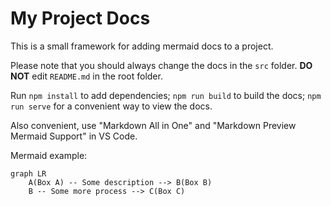 # My Project Docs

This is a small framework for adding mermaid docs to a project.

Please note that you should always change the docs in the `src` folder. **DO NOT** edit `README.md` in the root folder.

Run `npm install` to add dependencies; `npm run build` to build the docs; `npm run serve` for a convenient way to view the docs.

Also convenient, use "Markdown All in One" and "Markdown Preview Mermaid Support" in VS Code.

Mermaid example:

```mermaid
graph LR
	A(Box A) -- Some description --> B(Box B)
	B -- Some more process --> C(Box C)
```